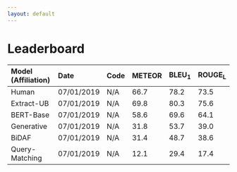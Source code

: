 ```yaml
---
layout: default
---
```


# Leaderboard

| Model (Affiliation)| Date           |  Code  | METEOR | BLEU<sub>1</sub> | ROUGE<sub>L</sub> |
|:-------------------|:---------------|:-------|:-------|:-----------------|:------------------|
| Human              | 07/01/2019     | N/A    | 66.7   |   78.2 | 73.5    |
| Extract-UB         | 07/01/2019     | N/A    | 69.8   |   80.3 | 75.6    |
| BERT-Base          | 07/01/2019     | N/A    | 58.6   |   69.6 | 64.1    |
| Generative         | 07/01/2019     | N/A    | 31.8   |   53.7 | 39.0    |
| BiDAF              | 07/01/2019     | N/A    | 31.4   |   48.7 | 38.6    |
| Query-Matching     | 07/01/2019     | N/A    | 12.1   |   29.4 | 17.4    |
